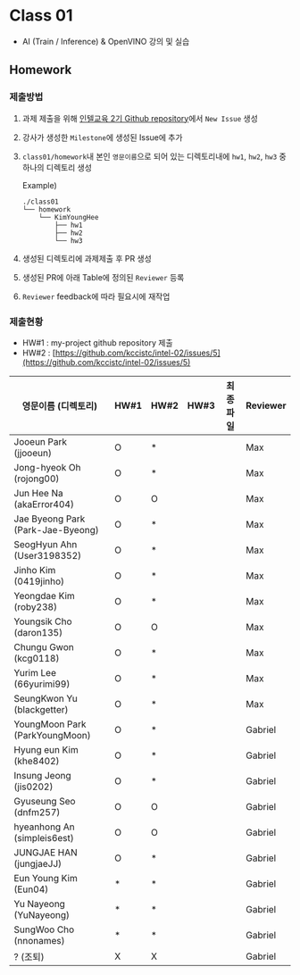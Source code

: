 # Class 01

* AI (Train / Inference) & OpenVINO 강의 및 실습

## Homework

### 제출방법

1. 과제 제출을 위해 [인텔교육 2기 Github repository](https://github.com/kccistc/intel-02.git)에서 `New Issue` 생성

2. 강사가 생성한 `Milestone`에 생성된 Issue에 추가 

3. `class01/homework`내 본인 `영문이름`으로 되어 있는 디렉토리내에 `hw1`, `hw2`, `hw3` 중 하나의 디렉토리 생성

    Example)
    ```
    ./class01
    └── homework
        └── KimYoungHee
            ├── hw1
            ├── hw2
            └── hw3
    ```

4. 생성된 디렉토리에 과제제출 후 PR 생성

5. 생성된 PR에 아래 Table에 정의된 `Reviewer` 등록

6. `Reviewer` feedback에 따라 필요시에 재작업

### 제출현황

* HW#1 : my-project github repository 제출
* HW#2 : [https://github.com/kccistc/intel-02/issues/5](https://github.com/kccistc/intel-02/issues/5)

| 영문이름 (디렉토리)           | HW#1 | HW#2 | HW#3 | 최종 파일 | Reviewer |
|------------------------|------|------|------|----------|----------|
| Jooeun Park (jjooeun) | O | * |  |  | Max |
| Jong-hyeok Oh (rojong00) | O | * |  |  | Max |
| Jun Hee Na (akaError404) | O | O |  |  | Max |
| Jae Byeong Park (Park-Jae-Byeong) | O | * |  |  | Max |
| SeogHyun Ahn (User3198352) | O | * |  |  | Max |
| Jinho Kim (0419jinho) | O | * |  |  | Max |
| Yeongdae Kim (roby238) | O | * |  |  | Max |
| Youngsik Cho (daron135) | O | O |  |  | Max |
| Chungu Gwon (kcg0118) | O | * |  |  | Max |
| Yurim Lee (66yurimi99) | O | * |  |  | Max |
| SeungKwon Yu (blackgetter) | O | * |  |  | Max |
| YoungMoon Park (ParkYoungMoon) | O | * |  |  | Gabriel |
| Hyung eun Kim (khe8402) | O | * |  |  | Gabriel |
| Insung Jeong (jis0202) | O | * |  |  | Gabriel |
| Gyuseung Seo (dnfm257) | O | O |  |  | Gabriel |
| hyeanhong An (simpleis6est) | O | O |  |  | Gabriel |
| JUNGJAE HAN (jungjaeJJ) | O | * |  |  | Gabriel |
| Eun Young Kim (Eun04) | * | * |  |  | Gabriel |
| Yu Nayeong (YuNayeong) | * | * |  |  | Gabriel |
| SungWoo Cho (nnonames) | * | * |  |  | Gabriel |
| ? (조퇴)  | X | X |  |  | Gabriel |

